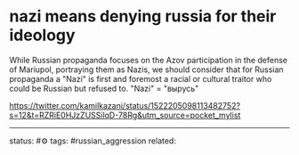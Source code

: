 # nazi means denying russia for their ideology

While Russian propaganda focuses on the Azov participation in the defense of Mariupol, portraying them as Nazis, we should consider that for Russian propaganda a "Nazi" is first and foremost a racial or cultural traitor who could be Russian but refused to. "Nazi" = "вырусь"

https://twitter.com/kamilkazani/status/1522205098113482752?s=12&t=RZRiE0HJzZUSSilqD-78Rg&utm_source=pocket_mylist

---
status: #⚙️ 
tags: #russian_aggression 
related: 